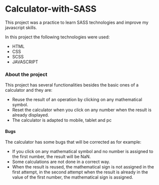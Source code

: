 # Calculator-with-SASS
This project was a practice to learn SASS technologies and improve my javascript skills.

In this project the following technologies were used:
<ul>
  <li>HTML</li>
  <li>CSS</li>
  <li>SCSS</li>
  <li>JAVASCRIPT</li>
</ul>
<h3>About the project</h3>
This project has several functionalities besides the basic ones of a calculator and they are:
<ul>
  <li>Reuse the result of an operation by clicking on any mathematical symbol. </li>
  <li>Reset the calculator when you click on any number when the result is already displayed.</li>
  <li>The calculator is adapted to mobile, tablet and pc</li>
</ul>
<h4>Bugs</h4>
The calculator has some bugs that will be corrected as for example:
<ul>
  <li>If you click on any mathematical symbol and no number is assigned to the first number, the result will be NaN.</li>
  <li>Some calculations are not done in a correct way. </li>
  <li>When the result is reused, the mathematical sign is not assigned in the first attempt, in the second attempt when the result is already in the value of the first number, the mathematical sign is assigned.</li>
</ul>
